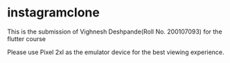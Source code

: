 # instagramclone

This is the submission of Vighnesh Deshpande(Roll No. 200107093) for the flutter course

Please use Pixel 2xl as the emulator device for the best viewing experience.
